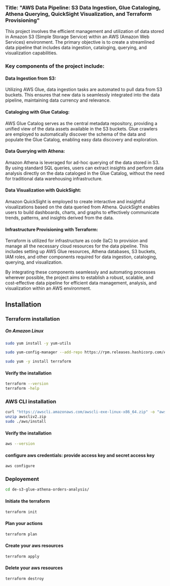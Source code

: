 ### Title: "AWS Data Pipeline: S3 Data Ingestion, Glue Cataloging, Athena Querying, QuickSight Visualization, and Terraform Provisioning"

This project involves the efficient management and utilization of data stored in Amazon S3 (Simple Storage Service) within an AWS (Amazon Web Services) environment. The primary objective is to create a streamlined data pipeline that includes data ingestion, cataloging, querying, and visualization capabilities.

### Key components of the project include:

#### Data Ingestion from S3: 
Utilizing AWS Glue, data ingestion tasks are automated to pull data from S3 buckets. This ensures that new data is seamlessly integrated into the data pipeline, maintaining data currency and relevance.

#### Cataloging with Glue Catalog: 
AWS Glue Catalog serves as the central metadata repository, providing a unified view of the data assets available in the S3 buckets. Glue crawlers are employed to automatically discover the schema of the data and populate the Glue Catalog, enabling easy data discovery and exploration.

#### Data Querying with Athena: 
Amazon Athena is leveraged for ad-hoc querying of the data stored in S3. By using standard SQL queries, users can extract insights and perform data analysis directly on the data cataloged in the Glue Catalog, without the need for traditional data warehousing infrastructure.

#### Data Visualization with QuickSight: 
Amazon QuickSight is employed to create interactive and insightful visualizations based on the data queried from Athena. QuickSight enables users to build dashboards, charts, and graphs to effectively communicate trends, patterns, and insights derived from the data.

#### Infrastructure Provisioning with Terraform: 
Terraform is utilized for infrastructure as code (IaC) to provision and manage all the necessary cloud resources for the data pipeline. This includes setting up AWS Glue resources, Athena databases, S3 buckets, IAM roles, and other components required for data ingestion, cataloging, querying, and visualization.

By integrating these components seamlessly and automating processes wherever possible, the project aims to establish a robust, scalable, and cost-effective data pipeline for efficient data management, analysis, and visualization within an AWS environment.


## Installation

### Terraform installation

##### On Amazon Linux

```sh
sudo yum install -y yum-utils
```
```sh
sudo yum-config-manager --add-repo https://rpm.releases.hashicorp.com/AmazonLinux/hashicorp.repo
```
```sh
sudo yum -y install terraform
```
#### Verify the installation

```sh
terraform --version
terraform -help
```

### AWS CLI installation

```sh
curl "https://awscli.amazonaws.com/awscli-exe-linux-x86_64.zip" -o "awscliv2.zip"
unzip awscliv2.zip
sudo ./aws/install
```
#### Verify the installation

```sh
aws --version
```

#### configure aws credentials: provide access key and secret access key

```sh
aws configure
```
    


### Deployement

```sh
cd de-s3-glue-athena-orders-analysis/
```
#### Initiate the terraform
```sh
terraform init
```
#### Plan your actions
```sh
terraform plan
```
#### Create your aws resources
```sh
terraform apply
```
#### Delete your aws resources
```sh
terraform destroy
```

